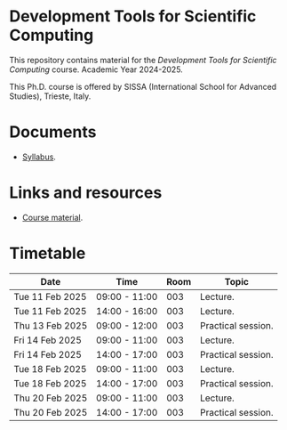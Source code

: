 # Development Tools for Scientific Computing

This repository contains material for the *Development Tools for Scientific Computing* course. Academic Year 2024-2025.
<br>

This Ph.D. course is offered by SISSA (International School for Advanced Studies), Trieste, Italy.

# Documents
- [Syllabus](syllabus.md).

# Links and resources
- [Course material](https://github.com/pcafrica/devtools_scicomp/).

# Timetable
| Date            | Time          | Room | Topic |
|-----------------|---------------|------|-------|
| Tue 11 Feb 2025 | 09:00 - 11:00 | 003  | Lecture. |
| Tue 11 Feb 2025 | 14:00 - 16:00 | 003  | Lecture. |
| Thu 13 Feb 2025 | 09:00 - 12:00 | 003  | Practical session. |
| Fri 14 Feb 2025 | 09:00 - 11:00 | 003  | Lecture. |
| Fri 14 Feb 2025 | 14:00 - 17:00 | 003  | Practical session. |
| Tue 18 Feb 2025 | 09:00 - 11:00 | 003  | Lecture. |
| Tue 18 Feb 2025 | 14:00 - 17:00 | 003  | Practical session. |
| Thu 20 Feb 2025 | 09:00 - 11:00 | 003  | Lecture. |
| Thu 20 Feb 2025 | 14:00 - 17:00 | 003  | Practical session. |
